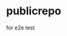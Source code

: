 # publicrepo
for e2e test





































































































































































































































































































































































































































































































































































































































































































































































































































































































































































































































































































































































































































































































































































